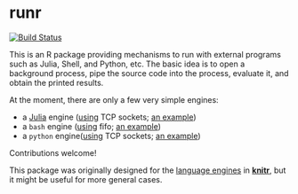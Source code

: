 # runr

[![Build Status](https://travis-ci.org/yihui/runr.svg)](https://travis-ci.org/yihui/runr)

This is an R package providing mechanisms to run with external programs such
as Julia, Shell, and Python, etc. The basic idea is to open a background
process, pipe the source code into the process, evaluate it, and obtain the
printed results.

At the moment, there are only a few very simple engines:

- a [Julia](http://julialang.org/) engine ([using](inst/lang/julia_socket.jl)
  TCP sockets; [an example](http://rpubs.com/yihui/julia-knitr))
- a `bash` engine ([using](inst/lang/bash_socket.bash) fifo; [an
  example](http://rpubs.com/yihui/bash-knitr))
- a `python` engine([using](inst/lang/python_socket.py) TCP sockets; [an example](http://rpubs.com/badbye/python-knitr))

Contributions welcome!

This package was originally designed for the [language
engines](http://yihui.name/knitr/demo/engines) in
[**knitr**](http://yihui.name/knitr), but it might be useful for more
general cases.
